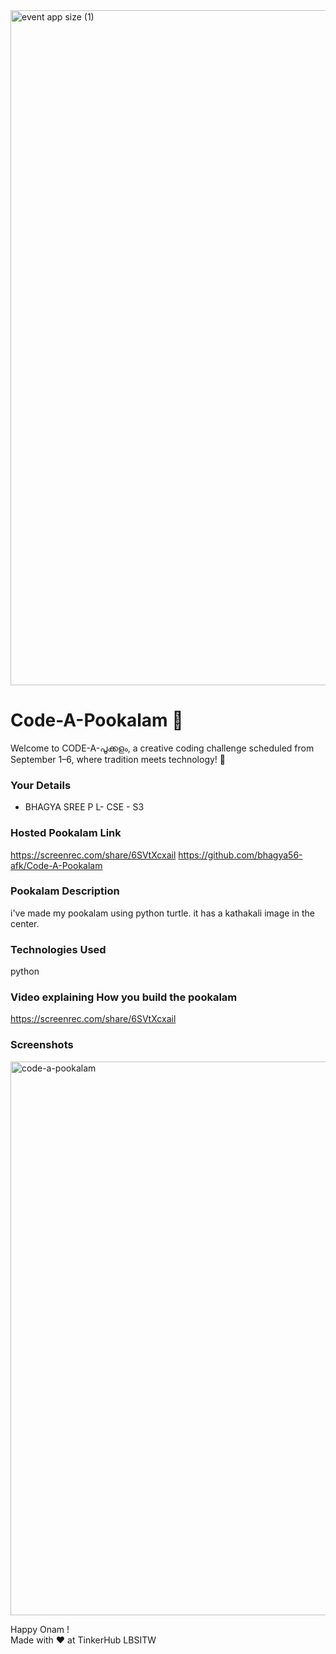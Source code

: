 <img width="1920" height="1080" alt="event app size (1)" src="https://github.com/user-attachments/assets/9c18c1de-1249-41ca-9561-1bc003606551" />

# Code-A-Pookalam 🌸
Welcome to CODE-A-പൂക്കളം, a creative coding challenge scheduled from September 1–6, where tradition meets technology! 🌼


### Your Details
- BHAGYA SREE P L- CSE - S3



### Hosted Pookalam Link

https://screenrec.com/share/6SVtXcxail
https://github.com/bhagya56-afk/Code-A-Pookalam

### Pookalam Description
i've made my pookalam using python turtle. it has a kathakali image in the center.




### Technologies Used 
python

### Video explaining How you build the pookalam
https://screenrec.com/share/6SVtXcxail


### Screenshots
<img width="1086" height="886" alt="code-a-pookalam" src="https://github.com/user-attachments/assets/59362f5f-7fe1-40d4-8987-bfca184c7806" />



Happy Onam ! <br>
Made with ❤️ at TinkerHub LBSITW
